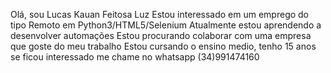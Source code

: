  Olá, sou Lucas Kauan Feitosa Luz
 Estou interessado em um emprego do tipo Remoto em Python3/HTML5/Selenium
 Atualmente estou aprendendo a desenvolver automações
 Estou procurando colaborar com uma empresa que goste do meu trabalho
 Estou cursando o ensino medio, tenho 15 anos
 se ficou interessado me chame no whatsapp (34)991474160


<!---
lucaskfeitosa/lucaskfeitosa is a ✨ special ✨ repository because its `README.md` (this file) appears on your GitHub profile.
You can click the Preview link to take a look at your changes.
--->

